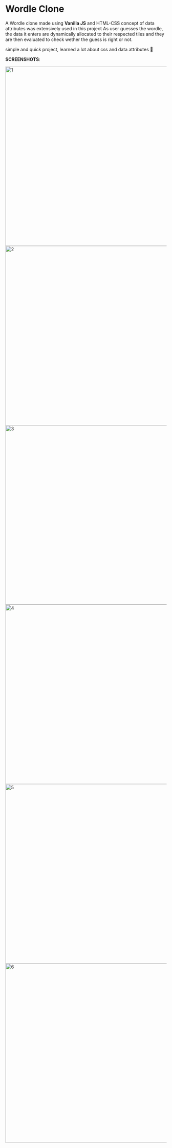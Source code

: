 # Wordle Clone

A Wordle clone made using **Vanilla JS** and HTML-CSS
concept of data attributes was extensively used in this project
As user guesses the wordle, the data it enters are dynamically allocated to their respected tiles and they are then evaluated to check wether the guess is right or not.

simple and quick project, learned a lot about css and data attributes 🥳

**SCREENSHOTS**:

<img width="560" alt="1" src="https://user-images.githubusercontent.com/76240365/175108967-be1e4d62-a38e-4477-8dbc-3348074da0ac.png">
<img width="560" alt="2" src="https://user-images.githubusercontent.com/76240365/175108983-ca36a4d4-9686-40cc-97bb-2f2b3732969b.png">
<img width="560" alt="3" src="https://user-images.githubusercontent.com/76240365/175108995-a4701167-301c-49fa-bfd6-334b525ebef7.png">
<img width="560" alt="4" src="https://user-images.githubusercontent.com/76240365/175109001-bd844493-ce3e-4d3a-a6ad-f9eed93a79ae.png">
<img width="560" alt="5" src="https://user-images.githubusercontent.com/76240365/175109016-cfcaa7ac-068a-4ce4-b66a-e1670036f28f.png">
<img width="560" alt="6" src="https://user-images.githubusercontent.com/76240365/175109027-e94b1a9b-3191-48ec-83ce-2d571128aefa.png">
